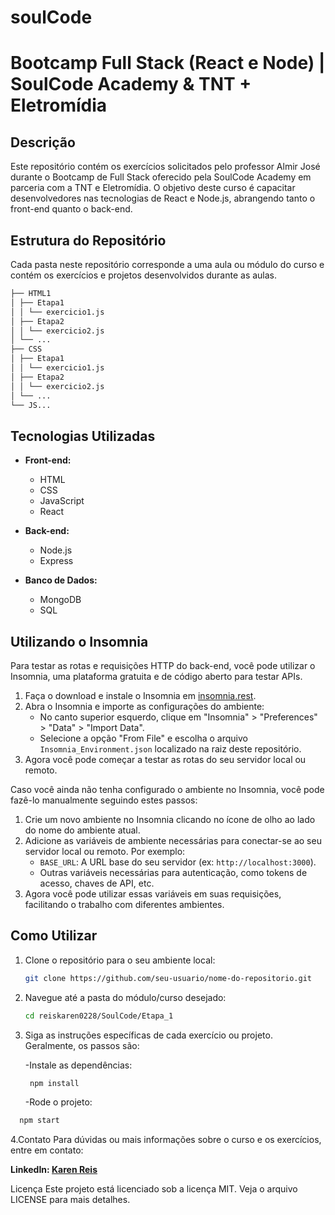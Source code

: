 # soulCode

# Bootcamp Full Stack (React e Node) | SoulCode Academy & TNT + Eletromídia

## Descrição

Este repositório contém os exercícios solicitados pelo professor Almir José durante o Bootcamp de Full Stack oferecido pela SoulCode Academy em parceria com a TNT e Eletromídia. O objetivo deste curso é capacitar desenvolvedores nas tecnologias de React e Node.js, abrangendo tanto o front-end quanto o back-end.

## Estrutura do Repositório

Cada pasta neste repositório corresponde a uma aula ou módulo do curso e contém os exercícios e projetos desenvolvidos durante as aulas.

   ```bash
├── HTML1
│ ├── Etapa1
│ │ └── exercicio1.js
│ ├── Etapa2
│ │ └── exercicio2.js
│ └── ...
├── CSS
│ ├── Etapa1
│ │ └── exercicio1.js
│ ├── Etapa2
│ │ └── exercicio2.js
│ └── ...
└── JS...
   ```

## Tecnologias Utilizadas

- **Front-end:**
  - HTML
  - CSS
  - JavaScript
  - React

- **Back-end:**
  - Node.js
  - Express

- **Banco de Dados:**
  - MongoDB
  - SQL

## Utilizando o Insomnia

Para testar as rotas e requisições HTTP do back-end, você pode utilizar o Insomnia, uma plataforma gratuita e de código aberto para testar APIs.

1. Faça o download e instale o Insomnia em [insomnia.rest](https://insomnia.rest/download).
2. Abra o Insomnia e importe as configurações do ambiente:
   - No canto superior esquerdo, clique em "Insomnia" > "Preferences" > "Data" > "Import Data".
   - Selecione a opção "From File" e escolha o arquivo `Insomnia_Environment.json` localizado na raiz deste repositório.
3. Agora você pode começar a testar as rotas do seu servidor local ou remoto.

Caso você ainda não tenha configurado o ambiente no Insomnia, você pode fazê-lo manualmente seguindo estes passos:

1. Crie um novo ambiente no Insomnia clicando no ícone de olho ao lado do nome do ambiente atual.
2. Adicione as variáveis de ambiente necessárias para conectar-se ao seu servidor local ou remoto. Por exemplo:
   - `BASE_URL`: A URL base do seu servidor (ex: `http://localhost:3000`).
   - Outras variáveis necessárias para autenticação, como tokens de acesso, chaves de API, etc.
3. Agora você pode utilizar essas variáveis em suas requisições, facilitando o trabalho com diferentes ambientes.

## Como Utilizar

1. Clone o repositório para o seu ambiente local:
   ```bash
   git clone https://github.com/seu-usuario/nome-do-repositorio.git

2. Navegue até a pasta do módulo/curso desejado:
   ```bash
   cd reiskaren0228/SoulCode/Etapa_1

3. Siga as instruções específicas de cada exercício ou projeto. Geralmente, os passos são:

   -Instale as dependências:
   ```bash
    npm install
   ```

   -Rode o projeto:
  ```bash
    npm start
  ```

4.Contato
Para dúvidas ou mais informações sobre o curso e os exercícios, entre em contato:

**LinkedIn: [Karen Reis](https://www.linkedin.com/in/reiskaren0228/)**

Licença
Este projeto está licenciado sob a licença MIT. Veja o arquivo LICENSE para mais detalhes.
